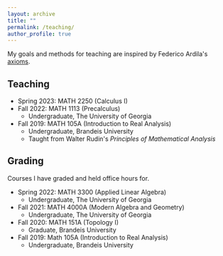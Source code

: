 ```yaml
---
layout: archive
title: ""
permalink: /teaching/
author_profile: true
---
```


My goals and methods for teaching are inspired by Federico Ardila's [axioms](https://fardila.com/). 

## Teaching 
+ Spring 2023: MATH 2250 (Calculus I)
+ Fall 2022: MATH 1113 (Precalculus)
	* Undergraduate, The University of Georgia
+ Fall 2019: MATH 105A (Introduction to Real Analysis) 
	* Undergraduate, Brandeis University 
	* Taught from Walter Rudin's *Principles of Mathematical Analysis*

## Grading
Courses I have graded and held office hours for.

+ Spring 2022: MATH 3300 (Applied Linear Algebra)
	* Undergraduate, The University of Georgia
+ Fall 2021: MATH 4000A (Modern Algebra and Geometry)
	* Undergraduate, The University of Georgia
+ Fall 2020: MATH 151A (Topology I)
	* Graduate, Brandeis University
+ Fall 2019: Math 105A (Introduction to Real Analysis)
	* Undergraduate, Brandeis University
